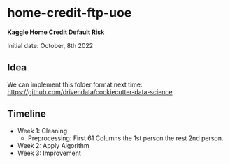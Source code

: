# home-credit-ftp-uoe

**Kaggle Home Credit Default Risk**

Initial date: October, 8th 2022


## Idea
We can implement this folder format next time: https://github.com/drivendata/cookiecutter-data-science

## Timeline

- Week 1: Cleaning
    - Preprocessing: First 61 Columns the 1st person the rest 2nd person.
- Week 2: Apply Algorithm
- Week 3: Improvement